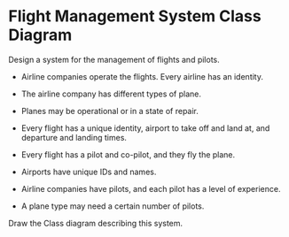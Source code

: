 # Flight Management System Class Diagram

Design a system for the management of flights and pilots.

- Airline companies operate the flights. Every airline has an identity.

- The airline company has different types of plane.

- Planes may be operational or in a state of repair.

- Every flight has a unique identity, airport to take off and land at, and departure and landing times.

- Every flight has a pilot and co-pilot, and they fly the plane.

- Airports have unique IDs and names.

- Airline companies have pilots, and each pilot has a level of experience.

- A plane type may need a certain number of pilots.

Draw the Class diagram describing this system.
